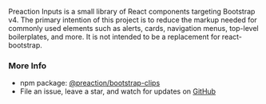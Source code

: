 Preaction Inputs is a small library of React components targeting Bootstrap v4. The primary intention of this project is to reduce the markup needed for commonly used elements such as alerts, cards, navigation menus, top-level boilerplates, and more. It is not intended to be a replacement for react-bootstrap.

### More Info

- npm package: [@preaction/bootstrap-clips](https://www.npmjs.com/package/@preaction/bootstrap-clips)
- File an issue, leave a star, and watch for updates on [GitHub](https://github.com/duhdugg/preaction-bootstrap-clips)

